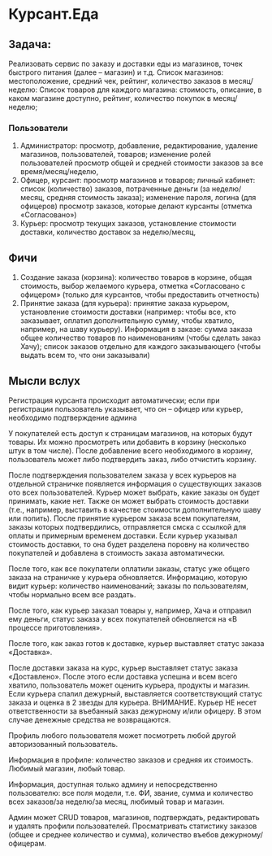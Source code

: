 # Курсант.Еда

## Задача:
Реализовать сервис по заказу и доставки еды из магазинов, точек быстрого питания (далее – магазин) и т.д.
Список магазинов: местоположение, средний чек, рейтинг, количество заказов в месяц/неделю:
Список товаров для каждого магазина: стоимость, описание, в каком магазине доступно, рейтинг, количество покупок в месяц/неделю;

### Пользователи
1) Администратор:
      просмотр, добавление, редактирование, удаление магазинов, пользователей, товаров; изменение ролей пользователей
      просмотр общей и средней стоимости заказов за все время/месяц/неделю,
2)	Офицер, курсант:
      просмотр магазинов и товаров;
      личный кабинет: список (количество) заказов, потраченные деньги
      (за неделю/месяц, средняя стоимость заказа); изменение пароля, логина
      (для офицеров) просмотр заказов, которые делают курсанты (отметка «Согласовано»)
3)	Курьер:
      просмотр текущих заказов, установление стоимости доставки, количество доставок за неделю/месяц,

## Фичи
1)	Создание заказа (корзина):
      количество товаров в корзине, общая стоимость, выбор желаемого курьера, отметка «Согласовано с офицером» (только для курсантов, чтобы предоставить отчетность)
2)	Принятие заказа (для курьера):
      принятие заказа курьером, установление стоимости доставки (например: чтобы все, кто заказывает, оплатил дополнительную сумму, чтобы хватило, например, на шаву курьеру).
      Информация в заказе:
      сумма заказа
      общее количество товаров по наименованиям (чтобы сделать заказ Хачу);
      список заказов отдельно для каждого заказывающего (чтобы выдать всем то, что они заказывали)

## Мысли вслух
Регистрация курсанта происходит автоматически; если при регистрации пользователь указывает, что он – офицер или курьер, необходимо подтверждение админа 

У покупателей есть доступ к страницам магазинов, на которых будут товары. Их можно просмотреть или добавить в корзину (несколько штук в том числе). После добавление всего необходимого в корзину, пользователь может либо подтвердить заказ, либо отчистить корзину.  

После подтверждения пользователем заказа у всех курьеров на отдельной страничке появляется информация о существующих заказов ото всех пользователей. Курьер может выбрать, какие заказы он будет принимать, какие нет. Также он может выбрать стоимость доставки (т.е., например, выставить в качестве стоимости дополнительную шаву или попить). После принятие курьером заказа всем покупателям, заказы которых подтвердились, отправляется смска с ссылкой для оплаты и примерным временем доставки. Если курьер указывал стоимость доставки, то она будет разделена поровну на количество покупателей и добавлена в стоимость заказа автоматически.

После того, как все покупатели оплатили заказы, статус уже общего заказа на страничке у курьера обновляется. Информацию, которую видит курьер: количество наименований; заказы по пользователям, чтобы нормально всем все раздать.

После того, как курьер заказал товары у, например, Хача и отправил ему деньги, статус заказа у всех покупателей обновляется на «В процессе приготовления».

После того, как заказ готов к доставке, курьер выставляет статус заказа «Доставка».

После доставки заказа на курс, курьер выставляет статус заказа «Доставлено». После этого если доставка успешна и всем всего хватило, пользователь может оценить курьера, продукты и магазин. Если курьера спалил дежурный, выставляется соответствующий статус заказа и оценка в 2 звезды для курьера. ВНИМАНИЕ. Курьер НЕ несет ответственности за въебанный заказ дежурному и/или офицеру. В этом случае денежные средства не возвращаются.

Профиль любого пользователя может посмотреть любой другой авторизованный пользователь.

Информация в профиле: количество заказов и средняя их стоимость. Любимый магазин, любый товар.

Информация, доступная только админу и непосредственно пользователю: все поля модели, т.е. ФИ, звание, сумма и количество всех заказов/за неделю/за месяц, любимый товар и магазин.

Админ может CRUD товаров, магазинов, подтверждать, редактировать и удалять профили пользователей. Просматривать статистику заказов (общее и среднее количество и сумма), количество въебов дежурному/офицерам.

